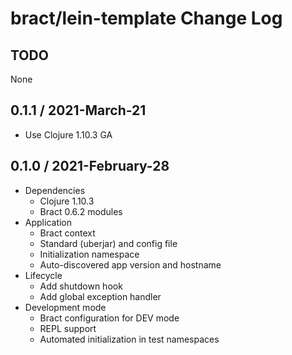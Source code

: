 # bract/lein-template Change Log

## TODO

None


## 0.1.1 / 2021-March-21

- Use Clojure 1.10.3 GA


## 0.1.0 / 2021-February-28

- Dependencies
  - Clojure 1.10.3
  - Bract 0.6.2 modules
- Application
  - Bract context
  - Standard (uberjar) and config file
  - Initialization namespace
  - Auto-discovered app version and hostname
- Lifecycle
  - Add shutdown hook
  - Add global exception handler
- Development mode
  - Bract configuration for DEV mode
  - REPL support
  - Automated initialization in test namespaces
